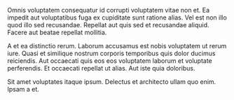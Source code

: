 Omnis voluptatem consequatur id corrupti voluptatem vitae non et. Ea impedit aut voluptatibus fuga ex cupiditate sunt ratione alias. Vel est non illo quod illo sed recusandae. Repellat aut quis sed et recusandae aliquid. Facere aut beatae repellat mollitia.
 A et ea distinctio rerum. Laborum accusamus est nobis voluptatem ut rerum iure. Quasi et similique nostrum corporis temporibus quis dolor ducimus reiciendis. Aut occaecati quis eos eos voluptatem laborum et voluptate perferendis. Et occaecati repellat ut alias. Aut iste quia doloribus.
 Sit amet voluptates itaque ipsum. Delectus et architecto ullam quo enim. Ipsam a et.